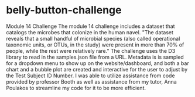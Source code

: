 # belly-button-challenge
Module 14 Challenge
The module 14 challenge includes a dataset that catalogs the microbes that colonize in the human navel. "The dataset reveals that a small handful of microbial species (also called operational taxonomic units, or OTUs, in the study) were present in more than 70% of people, while the rest were relatively rare."
The challenge uses the D3 library to read in the samples.json file from a URL. Metadata is is sampled for a dropdown menu to show up on the website/dashboard, and both a bar chart and a bubble plot are created and interactive for the user to adjust by the Test Subject ID Number.
I was able to utilize assistance from code provided by professor Booth as well as assistance from my tutor, Anna Poulakos to streamline my code for it to be more efficient.